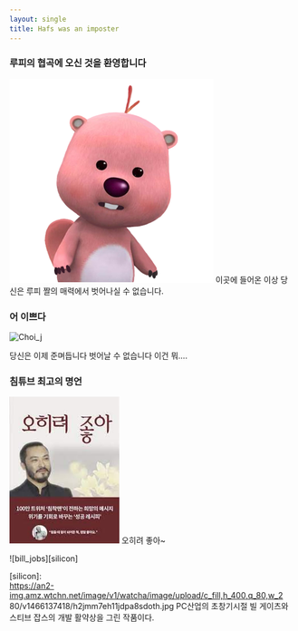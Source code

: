 ```yaml
---
layout: single
title: Hafs was an imposter
---
```

### 루피의 협곡에 오신 것을 환영합니다
![lupy](/assets/images/lupy.png)
이곳에 들어온 이상 당신은 루피 짤의 매력에서 벗어나실 수 없습니다.

### 어 이쁘다
![Choi_j][meme]

[meme]: https://m.post.naver.com/viewer/postView.nhn?volumeNo=31237885&memberNo=11461118&vType=VERTICAL#
당신은 이제 준며듭니다
벗어날 수 없습니다
이건 뭐....


### 침튜브 최고의 명언 
[![5he_ryeo_Joa](/assets/images/5he_ryeo_Joa.jpg "오히려 좋아~")](https://www.google.com/url?sa=i&url=https%3A%2F%2Fblog.naver.com%2FPostView.nhn%3FblogId%3Dchoiyun9873%26logNo%3D222274703367%26parentCategoryNo%3D%26categoryNo%3D10%26viewDate%3D%26isShowPopularPosts%3Dfalse%26from%3DpostView&psig=AOvVaw2bo6sHUPf_G468rUUyaY4j&ust=1620365330458000&source=images&cd=vfe&ved=0CAIQjRxqFwoTCJDTu7KptPACFQAAAAAdAAAAABAJ) 
오히려 좋아~


![bill_jobs][silicon] 

[silicon]:  
https://an2-img.amz.wtchn.net/image/v1/watcha/image/upload/c_fill,h_400,q_80,w_2 80/v1466137418/h2jmm7eh11jdpa8sdoth.jpg 
PC산업의 초창기시절 빌 게이츠와 스티브 잡스의 개발 활약상을 그린 작품이다.  
